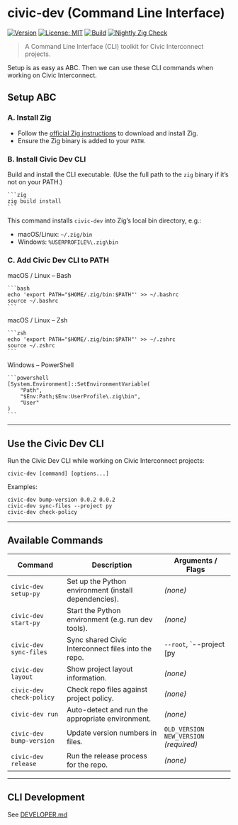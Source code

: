 # civic-dev (Command Line Interface)

[![Version](https://img.shields.io/badge/version-v0.0.2-blue)](https://github.com/civic-interconnect/civic-dev/releases)
[![License: MIT](https://img.shields.io/badge/license-MIT-green.svg)](https://opensource.org/licenses/MIT)
[![Build](https://github.com/civic-interconnect/civic-dev/actions/workflows/build.yml/badge.svg)](https://github.com/civic-interconnect/civic-dev/actions/workflows/build.yml)
[![Nightly Zig Check](https://github.com/civic-interconnect/civic-dev/actions/workflows/zig_check.yml/badge.svg)](https://github.com/civic-interconnect/civic-dev/actions/workflows/zig_check.yml)

> A Command Line Interface (CLI) toolkit for Civic Interconnect projects.

Setup is as easy as ABC. Then we can use these CLI commands when working on Civic Interconnect.

## Setup ABC

### A. Install Zig

- Follow the [official Zig instructions](https://ziglang.org/download/) to download and install Zig.
- Ensure the Zig binary is added to your `PATH`.

### B. Install Civic Dev CLI

Build and install the CLI executable. (Use the full path to the `zig` binary if it’s not on your PATH.)

    ```zig
    zig build install
    ```

This command installs `civic-dev` into Zig’s local bin directory, e.g.:

- macOS/Linux: `~/.zig/bin`
- Windows: `%USERPROFILE%\.zig\bin`

### C. Add Civic Dev CLI to PATH

macOS / Linux – Bash

    ```bash
    echo 'export PATH="$HOME/.zig/bin:$PATH"' >> ~/.bashrc
    source ~/.bashrc
    ```

macOS / Linux – Zsh

    ```zsh
    echo 'export PATH="$HOME/.zig/bin:$PATH"' >> ~/.zshrc
    source ~/.zshrc
    ```

Windows – PowerShell

    ```powershell
    [System.Environment]::SetEnvironmentVariable(
        "Path",
        "$Env:Path;$Env:UserProfile\.zig\bin",
        "User"
    )
    ```

---

## Use the Civic Dev CLI

Run the Civic Dev CLI while working on Civic Interconnect projects:

```shell
civic-dev [command] [options...]
```

Examples:

```shell
civic-dev bump-version 0.0.2 0.0.2
civic-dev sync-files --project py
civic-dev check-policy
```

---

## Available Commands

| Command                  | Description                                           | Arguments / Flags |
| ------------------------ | ----------------------------------------------------- | ------------------|
| `civic-dev setup-py`     | Set up the Python environment (install dependencies). | *(none)*          |
| `civic-dev start-py`     | Start the Python environment (e.g. run dev tools).    | *(none)*          |
| `civic-dev sync-files`   | Sync shared Civic Interconnect files into the repo.   | `--root`, `--project [py|pwa]` (optional) |
| `civic-dev layout`       | Show project layout information.                      | *(none)*          |
| `civic-dev check-policy` | Check repo files against project policy.              | *(none)*          |
| `civic-dev run`          | Auto-detect and run the appropriate environment.      | *(none)*          |
| `civic-dev bump-version` | Update version numbers in files.                      | `OLD_VERSION` `NEW_VERSION` *(required)* |
| `civic-dev release`      | Run the release process for the repo.                 | *(none)*          |

---

## CLI Development

See [DEVELOPER.md](./DEVELOPER.md)
